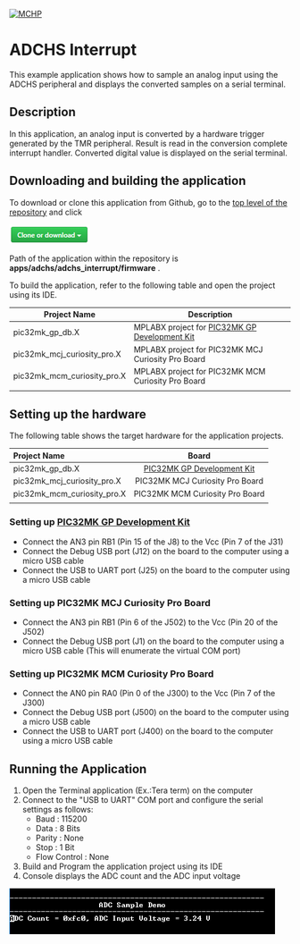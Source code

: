 [![MCHP](https://www.microchip.com/ResourcePackages/Microchip/assets/dist/images/logo.png)](https://www.microchip.com)

# ADCHS Interrupt

This example application shows how to sample an analog input using the ADCHS peripheral and displays the converted samples on a serial terminal.

## Description

In this application, an analog input is converted by a hardware trigger generated by the TMR peripheral. Result is read in the conversion complete interrupt handler. Converted digital value is displayed on the serial terminal.

## Downloading and building the application

To download or clone this application from Github, go to the [top level of the repository](https://github.com/Microchip-MPLAB-Harmony/csp_apps_pic32mk) and click

![clone](../../../docs/images/clone.png)

Path of the application within the repository is **apps/adchs/adchs_interrupt/firmware** .

To build the application, refer to the following table and open the project using its IDE.

| Project Name      | Description                                    |
| ----------------- | ---------------------------------------------- |
| pic32mk_gp_db.X | MPLABX project for [PIC32MK GP Development Kit](https://www.microchip.com/developmenttools/ProductDetails/dm320106) |
| pic32mk_mcj_curiosity_pro.X | MPLABX project for PIC32MK MCJ Curiosity Pro Board |
| pic32mk_mcm_curiosity_pro.X | MPLABX project for PIC32MK MCM Curiosity Pro Board |
|||

## Setting up the hardware

The following table shows the target hardware for the application projects.

| Project Name| Board|
|:---------|:---------:|
| pic32mk_gp_db.X | [PIC32MK GP Development Kit](https://www.microchip.com/developmenttools/ProductDetails/dm320106) |
| pic32mk_mcj_curiosity_pro.X | PIC32MK MCJ Curiosity Pro Board |
| pic32mk_mcm_curiosity_pro.X | PIC32MK MCM Curiosity Pro Board |
|||

### Setting up [PIC32MK GP Development Kit](https://www.microchip.com/developmenttools/ProductDetails/dm320106)

- Connect the AN3 pin RB1 (Pin 15 of the J8) to the Vcc (Pin 7 of the J31)
- Connect the Debug USB port (J12) on the board to the computer using a micro USB cable
- Connect the USB to UART port (J25) on the board to the computer using a micro USB cable

### Setting up PIC32MK MCJ Curiosity Pro Board

- Connect the AN3 pin RB1 (Pin 6 of the J502) to the Vcc (Pin 20 of the J502)
- Connect the Debug USB port (J1) on the board to the computer using a micro USB cable (This will enumerate the virtual COM port)

### Setting up PIC32MK MCM Curiosity Pro Board

- Connect the AN0 pin RA0 (Pin 0 of the J300) to the Vcc (Pin 7 of the J300)
- Connect the Debug USB port (J500) on the board to the computer using a micro USB cable
- Connect the USB to UART port (J400) on the board to the computer using a micro USB cable

## Running the Application

1. Open the Terminal application (Ex.:Tera term) on the computer
2. Connect to the "USB to UART" COM port and configure the serial settings as follows:
    - Baud : 115200
    - Data : 8 Bits
    - Parity : None
    - Stop : 1 Bit
    - Flow Control : None
3. Build and Program the application project using its IDE
4. Console displays the ADC count and the ADC input voltage

![output](images/output_adchs_interrupt.png)